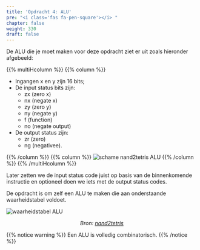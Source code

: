```yaml
---
title: 'Opdracht 4: ALU'
pre: "<i class='fas fa-pen-square'></i> "
chapter: false
weight: 330
draft: false
---
```


De ALU die je moet maken voor deze opdracht ziet er uit zoals hieronder afgebeeld:

{{% multiHcolumn %}}
{{% column %}}

* Ingangen x en y zijn 16 bits; 
* De input status bits zijn:
  * zx (zero x)
  * nx (negate x)
  * zy (zero y)
  * ny (negate y)
  * f (function)
  * no (negate output)
* De output status zijn: 
  * zr (zero)
  * ng (negativee).

{{% /column %}}
{{% column %}}
![schame nand2tetris ALU](/images/ALU/ALU_inputs_outputs.png)
{{% /column %}}
{{% /multiHcolumn %}}


Later zetten we de input status code juist op basis van de binnenkomende instructie en optioneel doen we iets met de output status codes.


De opdracht is om zelf een ALU te maken die aan onderstaande waarheidstabel voldoet.

![waarheidstabel ALU](/images/ALU/screenshot_truth_table_ALU.png)
<div class="image_courtesy">
  Bron: 
   <a href="https://b1391bd6-da3d-477d-8c01-38cdf774495a.filesusr.com/ugd/44046b_f0eaab042ba042dcb58f3e08b46bb4d7.pdf" target="_blank">nand2tetris</a>
</div>

<style>
  div.image_courtesy {
    text-align: center;
    font-size: 100%;
    font-style: italic;
  }
</style>


{{% notice warning %}}
Een ALU is volledig combinatorisch.
{{% /notice %}}
